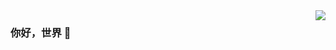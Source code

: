 <img align="right" src="https://github-readme-stats.vercel.app/api?username=Kimiato&show_icons=true&icon_color=CE1D2D&text_color=718096&bg_color=ffffff&hide_title=true" />

### 你好，世界 👋
